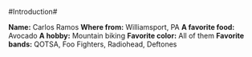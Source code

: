 #Introduction#

**Name:** Carlos Ramos
**Where from:** Williamsport, PA
**A favorite food:** Avocado
**A hobby:** Mountain biking
**Favorite color:** All of them
**Favorite bands:** QOTSA, Foo Fighters, Radiohead, Deftones
